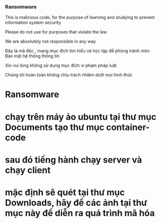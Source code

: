 ﻿### Ransomware
This is malicious code, for the purpose of learning and studying to prevent information system security 

Please do not use for purposes that violate the law 

We are absolutely not responsible in any way

Đây là mã độc , mang mục đích tìm hiểu và học tập để phòng tránh môn Bảo mật hệ thống thông tin 

Xin vui lòng không sử dụng mục đích vi phạm pháp luật 

Chúng tôi hoàn toàn không chịu trách nhiệm dưới mọi hình thức
# Ransomware

# chạy trên máy ảo ubuntu tại thư mục Documents tạo thư mục container-code
# sau đó tiếng hành chạy server và chạy client
# mặc định sẽ quét tại thư mục Downloads, hãy để các ảnh tại thư mục này để diễn ra quá trình mã hóa
